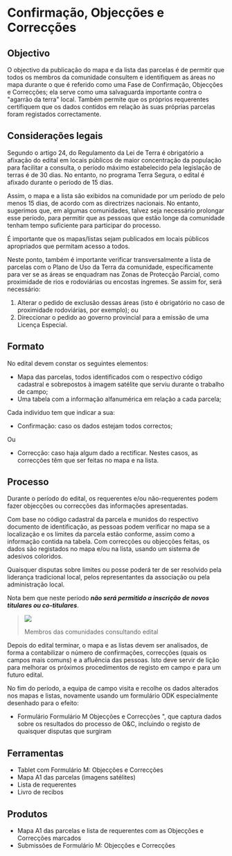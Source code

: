 # Confirmação, Objecções e Correcções

## Objectivo

O objectivo da publicação do mapa e da lista das parcelas é de permitir que todos os membros da comunidade consultem e identifiquem as áreas no mapa durante o que é referido como uma Fase de Confirmação, Objecções e Correcções; ela serve como uma salvaguarda importante contra o "agarrão da terra" local. Também permite que os próprios requerentes certifiquem que os dados contidos em relação às suas próprias parcelas foram registados correctamente.

## Considerações legais

Segundo o artigo 24, do Regulamento da Lei de Terra é obrigatório a afixação do edital em locais públicos de maior concentração da população para facilitar a consulta, o período máximo estabelecido pela legislação de terras é de 30 dias. No entanto, no programa Terra Segura, o edital é afixado durante o período de 15 dias.

Assim, o mapa e a lista são exibidos na comunidade por um período de pelo menos 15 dias, de acordo com as directrizes nacionais. No entanto, sugerimos que, em algumas comunidades, talvez seja necessário prolongar esse período, para permitir que as pessoas que estão longe da comunidade tenham tempo suficiente para participar do processo.

É importante que os mapas/listas sejam publicados em locais públicos apropriados que permitam acesso a todos.

Neste ponto, também é importante verificar transversalmente a lista de parcelas com o Plano de Uso da Terra da comunidade, especificamente para ver se as áreas se enquadram nas Zonas de Protecção Parcial, como proximidade de rios e rodoviárias ou encostas íngremes. Se assim for, será necessário:

1. Alterar o pedido de exclusão dessas áreas \(isto é obrigatório no caso de proximidade rodoviárias, por exemplo\); ou
2. Direccionar o pedido ao governo provincial para a emissão de uma Licença Especial.

## Formato

No edital devem constar os seguintes elementos:

* Mapa das parcelas, todos identificados com o respectivo código cadastral e sobrepostos à imagem satélite que serviu durante o trabalho de campo;
* Uma tabela com a informação alfanumérica em relação a cada parcela;

Cada individuo tem que indicar a sua:

* Confirmação: caso os dados estejam todos correctos;

Ou

* Correcção: caso haja algum dado a rectificar. Nestes casos, as correcções têm que ser feitas no mapa e na lista.

## Processo

Durante o período do edital, os requerentes e/ou não-requerentes podem fazer objecções ou correcções das informações apresentadas.

Com base no código cadastral da parcela e munidos do respectivo documento de identificação, as pessoas podem verificar no mapa se a localização e os limites da parcela estão conforme, assim como a informação contida na tabela. Com correcções ou objecções feitas, os dados são registados no mapa e/ou na lista, usando um sistema de adesivos coloridos.

Quaisquer disputas sobre limites ou posse poderá ter de ser resolvido pela liderança tradicional local, pelos representantes da associação ou pela administração local.

Nota bem que neste período _**não será permitido a inscrição de novos titulares ou co-titulares**_.

> ![](../.gitbook/assets/edital_consult1.jpg)
>
> Membros das comunidades consultando edital

Depois do edital terminar, o mapa e as listas devem ser analisados, de forma a contabilizar o número de confirmações, correcções \(quais os campos mais comuns\) e a afluência das pessoas. Isto deve servir de lição para melhorar os próximos procedimentos de registo em campo e para um futuro edital.

No fim do período, a equipa de campo visita e recolhe os dados alterados nos mapas e listas, novamente usando um formulário ODK especialmente desenhado para o efeito:

* Formulário Formulário M Objecções e Correcções ", que captura dados sobre os resultados do processo de O&C, incluindo o registo de quaisquer disputas que surgiram

## Ferramentas

* Tablet com Formulário M: Objecções e Correcções
* Mapa A1 das parcelas \(imagens satélites\)
* Lista de requerentes
* Livro de recibos

## Produtos

* Mapa A1 das parcelas e lista de requerentes com as Objecções e Correcções marcados
* Submissões de Formulário M: Objecções e Correcções

